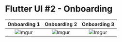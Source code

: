 # Flutter UI #2 - Onboarding

Onboarding 1           | Onboarding 2 | Onboarding 3
:-------------------------:|:-------------------------:|:-------------------------:
![Imgur](https://i.imgur.com/AdA18HV.jpg) | ![Imgur](https://i.imgur.com/P2qayW5.jpg) | ![Imgur](https://i.imgur.com/z5r3zad.jpg)

